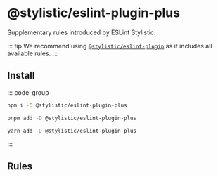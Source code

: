 # @stylistic/eslint-plugin-plus

Supplementary rules introduced by ESLint Stylistic.

::: tip
We recommend using [`@stylistic/eslint-plugin`](/packages/default) as it includes all available rules.
:::

## Install

::: code-group

```sh [npm]
npm i -D @stylistic/eslint-plugin-plus
```

```sh [pnpm]
pnpm add -D @stylistic/eslint-plugin-plus
```

```sh [yarn]
yarn add -D @stylistic/eslint-plugin-plus
```

:::

## Rules

<RuleList package="plus" />
